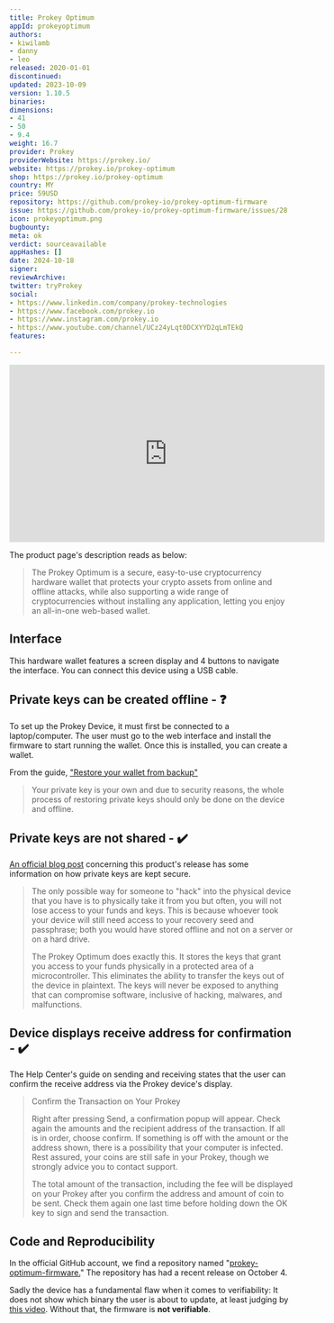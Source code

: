 ```yaml
---
title: Prokey Optimum
appId: prokeyoptimum
authors:
- kiwilamb
- danny
- leo
released: 2020-01-01
discontinued: 
updated: 2023-10-09
version: 1.10.5
binaries: 
dimensions:
- 41
- 50
- 9.4
weight: 16.7
provider: Prokey
providerWebsite: https://prokey.io/
website: https://prokey.io/prokey-optimum
shop: https://prokey.io/prokey-optimum
country: MY
price: 59USD
repository: https://github.com/prokey-io/prokey-optimum-firmware
issue: https://github.com/prokey-io/prokey-optimum-firmware/issues/28
icon: prokeyoptimum.png
bugbounty: 
meta: ok
verdict: sourceavailable
appHashes: []
date: 2024-10-18
signer: 
reviewArchive: 
twitter: tryProkey
social:
- https://www.linkedin.com/company/prokey-technologies
- https://www.facebook.com/prokey.io
- https://www.instagram.com/prokey.io
- https://www.youtube.com/channel/UCz24yLqt0DCXYYD2qLmTEkQ
features: 

---
```


<iframe width="560" height="315" src="https://www.youtube.com/embed/KGf6tpHaA6w?si=b8PJLBCJYS6X83Tb" title="YouTube video player" frameborder="0" allow="accelerometer; autoplay; clipboard-write; encrypted-media; gyroscope; picture-in-picture; web-share" referrerpolicy="strict-origin-when-cross-origin" allowfullscreen></iframe>

The product page's description reads as below:

> The Prokey Optimum is a secure, easy-to-use cryptocurrency hardware wallet that protects your crypto assets from online and offline attacks, while also supporting a wide range of cryptocurrencies without installing any application, letting you enjoy an all-in-one web-based wallet.

## Interface

This hardware wallet features a screen display and 4 buttons to navigate the interface. You can connect this device using a USB cable.


## Private keys can be created offline - ❓

To set up the Prokey Device, it must first be connected to a laptop/computer. The user must go to the web interface and install the firmware to start running the wallet. Once this is installed, you can create a wallet.

From the guide, ["Restore your wallet from backup"](https://prokey.io/restore-wallet)

>  Your private key is your own and due to security reasons, the whole process of restoring private keys should only be done on the device and offline.

## Private keys are not shared - ✔️

[An official blog post](https://prokey.io/blog/official-launching-of-the-prokey-optimum) concerning this product's release has some information on how private keys are kept secure. 

> The only possible way for someone to "hack" into the physical device that you have is to physically take it from you but often, you will not lose access to your funds and keys. This is because whoever took your device will still need access to your recovery seed and passphrase; both you would have stored offline and not on a server or on a hard drive.
>
> The Prokey Optimum does exactly this. It stores the keys that grant you access to your funds physically in a protected area of a microcontroller. This eliminates the ability to transfer the keys out of the device in plaintext. The keys will never be exposed to anything that can compromise software, inclusive of hacking, malwares, and malfunctions.

## Device displays receive address for confirmation - ✔️

The Help Center's guide on sending and receiving states that the user can confirm the receive address via the Prokey device's display.

> Confirm the Transaction on Your Prokey
>
> Right after pressing Send, a confirmation popup will appear. Check again the amounts and the recipient address of the transaction. If all is in order, choose confirm. If something is off with the amount or the address shown, there is a possibility that your computer is infected. Rest assured, your coins are still safe in your Prokey, though we strongly advice you to contact support.
>
> The total amount of the transaction, including the fee will be displayed on your Prokey after you confirm the address and amount of coin to be sent. Check them again one last time before holding down the OK key to sign and send the transaction.


## Code and Reproducibility

In the official GitHub account, we find a repository named "[prokey-optimum-firmware.](https://github.com/prokey-io/prokey-optimum-firmware)" The repository has had a recent release on October 4.

Sadly the device has a fundamental flaw when it comes to verifiability: It does
not show which binary the user is about to update, at least judging by
[this video](https://www.youtube.com/watch?v=pHWKXho0nLM). Without that, the
firmware is **not verifiable**.